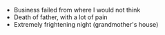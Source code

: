 - Business failed from where I would not think
- Death of father, with a lot of pain
- Extremely frightening night (grandmother's house)
